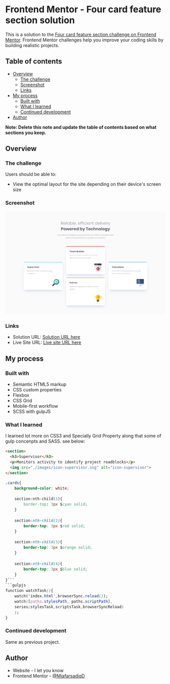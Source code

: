 # Frontend Mentor - Four card feature section solution

This is a solution to the [Four card feature section challenge on Frontend Mentor](https://www.frontendmentor.io/challenges/four-card-feature-section-weK1eFYK). Frontend Mentor challenges help you improve your coding skills by building realistic projects. 

## Table of contents

- [Overview](#overview)
  - [The challenge](#the-challenge)
  - [Screenshot](#screenshot)
  - [Links](#links)
- [My process](#my-process)
  - [Built with](#built-with)
  - [What I learned](#what-i-learned)
  - [Continued development](#continued-development)
- [Author](#author)

**Note: Delete this note and update the table of contents based on what sections you keep.**

## Overview

### The challenge

Users should be able to:

- View the optimal layout for the site depending on their device's screen size

### Screenshot

![](./design/desktop-design.jpg)

### Links

- Solution URL: [Solution URL here](https://your-solution-url.com)
- Live Site URL: [Live site URL here](https://your-live-site-url.com)

## My process

### Built with

- Semantic HTML5 markup
- CSS custom properties
- Flexbox
- CSS Grid
- Mobile-first workflow
- SCSS with gulpJS

### What I learned
I learned lot more on CSS3 and Specially Grid Property along that some of gulp concenpts and SASS.
see below:

```html
<section>
  <h3>Supervisor</h3>
  <p>Monitors activity to identify project roadblocks</p>
  <img src="./images/icon-supervisor.svg" alt="icon-supervisor">
</section>
```
```css
.cards{
    background-color: white;

    section:nth-child(1){
        border-top: 3px $cyan solid;
    }
    
    section:nth-child(2){
        border-top: 3px $red solid;
    }
    
    section:nth-child(3){
        border-top: 3px $orange solid;
    }
    
    section:nth-child(4){
        border-top: 3px $blue solid;
    }
}```
```gulpjs
function watchTask(){
    watch('index.html',browserSync.reload());
    watch([paths.stylesPath, paths.scriptPath],
    series(stylesTask,scriptsTask,browserSyncReload)
    );
}
```

### Continued development
Same as previous project.
## Author

- Website - I let you know
- Frontend Mentor - [@MjafarsadiqD](https://www.frontendmentor.io/profile/Ashraful-Fuqha)
